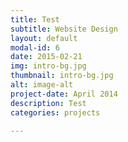 ```yaml
---
title: Test
subtitle: Website Design
layout: default
modal-id: 6
date: 2015-02-21
img: intro-bg.jpg
thumbnail: intro-bg.jpg
alt: image-alt
project-date: April 2014
description: Test
categories: projects

---
```

